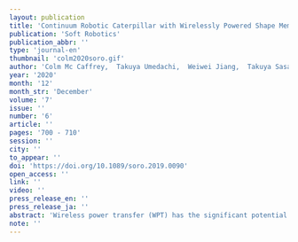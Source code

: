 ```yaml
---
layout: publication
title: 'Continuum Robotic Caterpillar with Wirelessly Powered Shape Memory Alloy Actuators'
publication: 'Soft Robotics'
publication_abbr: ''
type: 'journal-en'
thumbnail: 'colm2020soro.gif'
author: 'Colm Mc Caffrey,  Takuya Umedachi,  Weiwei Jiang,  Takuya Sasatani,  Yoshiaki Narusue,  Ryuma Niiyama,  and Yoshihiro Kawahara'
year: '2020'
month: '12'
month_str: 'December'
volume: '7'
issue: ''
number: '6'
article: ''
pages: '700 - 710'
session: ''
city: ''
to_appear: ''
doi: 'https://doi.org/10.1089/soro.2019.0090'
open_access: ''
link: ''
video: ''
press_release_en: ''
press_release_ja: ''
abstract: 'Wireless power transfer (WPT) has the significant potential for soft-bodied continuum robots to extend the operational time limitlessly and reduce weight. However, rigid power receiver coils, widely used in WPT, hinder the continuum deformation of the robot, and as a result, the function realization using the continuum deformation (e.g., locomotion) is impaired. Therefore, this article introduces that a soft-bodied continuum robot can be designed by using thin film receiver coils and an inductively coupled wireless powering solution without sacrificing the continuum deformation and locomotion ability. A system is described for powering and controlling a soft robotic caterpillar consisting of nothing more than its continuum structure, actuators, and thin/flexible power receiving coils.'
note: ''
---
```

